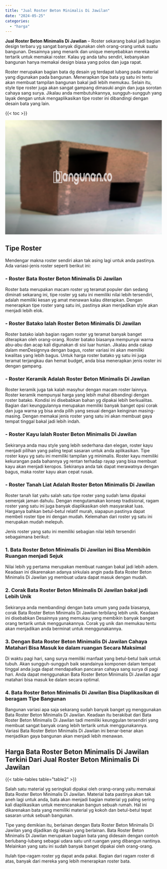 ```yaml
---
title: "Jual Roster Beton Minimalis Di Jawilan"
date: "2024-05-25"
categories: 
  - "harga"
---
```


**Jual Roster Beton Minimalis Di Jawilan** – Roster sekarang bakal jadi bagian design terbaru yg sangat banyak digunakan oleh orang-orang untuk suatu bangunan. Desainnya yang menarik dan unique menyebabkan mereka tertarik untuk memakai roster. Kalau yg anda tahu sendiri, kebanyakan bangunan hanya memakai design biasa yang polos dan juga rapat.

Roster merupakan bagian bata dg desain yg terdapat lubang pada material yang digunakan pada bangunan. Menerapkan tipe bata yg satu ini tentu akan membuat tampilan bangunan bakal jadi lebih memukau. Selain itu, style tipe roster juga akan sangat gampang dimasuki angin dan juga sorotan cahaya sang surya. Jikalau anda membutuhkannya, sungguh-sungguh yang layak dengan untuk mengaplikasikan tipe roster ini dibandingi dengan desain bata yang lain.

{{< toc >}}

![Jual Roster Beton Minimalis Di Jawilan](/images/bata-roster-minimalis-29.png)

## Tipe Roster

Mendengar makna roster sendiri akan tak asing lagi untuk anda pastinya. Ada variasi-jenis roster seperti berikut ini:

### \- Roster Bata Roster Beton Minimalis Di Jawilan

Roster bata merupakan macam roster yg teramat populer dan sedang diminati sekarang ini, tipe roster yg satu ini memiliki nilai lebih tersendiri, adalah memiliki kesan yg amat menawan kalau diterapkan. Dengan menerapkan tipe roster yang satu ini, pastinya akan menjadikan style akan menjadi lebih elok.

### \- Roster Batako Ialah Roster Beton Minimalis Di Jawilan

Roster batako ialah bagian ragam roster yg teramat banyak banget diterapkan oleh orang-orang. Roster batako biasanya mempunyai warna abu-abu dan acap kali digunakan di sisi luar hunian. Jikalau anda cakap dalam menDesignnya dengan bagus, roster variasi ini akan memiliki kwalitas yang lebih bagus. Untuk harga roster batako yg satu ini juga teramat terjangkau dan hemat budget, anda bisa menerapkan jenis roster ini dengan gampang.

### \- Roster Keramik Adalah Roster Beton Minimalis Di Jawilan

Roster keramik juga tak kalah masyhur dengan macam roster lainnya. Roster keramik mempunyai harga yang lebih mahal dibandingi dengan roster batako. Kondisi ini disebabkan bahan yg dipakai lebih berkualitas. Bagian dari keunggulannya merupakan memiliki banyak banget opsi corak dan juga warna yg bisa anda pilih yang sesuai dengan keinginan masing-masing. Dengan memakai jenis roster yang satu ini akan membuat gaya tempat tinggal bakal jadi lebih indah.

### \- Roster Kayu Ialah Roster Beton Minimalis Di Jawilan

Sekiranya anda mau style yang lebih sederhana dan elegan, roster kayu menjadi pilihan yang paling tepat sasaran untuk anda aplikasikan. Tipe roster kayu yg satu ini memiliki tampilan yg minimalis. Roster kayu memiliki kekurangan pada bahannya yg rentan terhadap rayap yang bisa membuat kayu akan menjadi keropos. Sekiranya anda tak dapat merawatnya dengan bagus, maka roster kayu akan cepat rusak.

### \- Roster Tanah Liat Adalah Roster Beton Minimalis Di Jawilan

Roster tanah liat yaitu salah satu tipe roster yang sudah lama dipakai semenjak jaman dahulu. Dengan mengutamakan konsep tradisional, ragam roster yang satu ini juga banyak diaplikasikan oleh masyarakat luas. Harganya bahkan betul-betul relatif murah, siapapun pastinya dapat membeli roster tipe ini dengan mudah. Kelemahan dari roster yg satu ini merupakan mudah melepuh.

Jenis roster yang satu ini memiliki sebagian nilai lebih tersendiri sebagaimana berikut:

### 1\. Bata Roster Beton Minimalis Di Jawilan ini Bisa Membikin Ruangan menjadi Sejuk

Nilai lebih yg pertama merupakan membuat ruangan bakal jadi lebih adem. Keadaan ini dikarenakan adanya sirkulais angin pada Bata Roster Beton Minimalis Di Jawilan yg membuat udara dapat masuk dengan mudah.

### 2\. Corak Bata Roster Beton Minimalis Di Jawilan bakal jadi Lebih Unik

Sekiranya anda membandingi dengan bata umum yang pada biasanya, corak Bata Roster Beton Minimalis Di Jawilan terbilang lebih unik. Keadaan ini disebabkan Desainnya yang memukau yang membikin banyak banget orang tertarik untuk menggunakannya. Corak yg unik dan memukau tentu akan menjadikan anda berminat untuk menggunakannya.

### 3\. Dengan Bata Roster Beton Minimalis Di Jawilan Cahaya Matahari Bisa Masuk ke dalam ruangan Secara Maksimal

Di waktu pagi hari, sang surya memiliki manfaat yang betul-betul baik untuk tubuh. Akan sungguh-sungguh baik seandainya komponen dalam tempat tinggal anda juga dapat mendapatkan pancaran cahaya sang surya di pagi hari. Anda dapat menggunakan Bata Roster Beton Minimalis Di Jawilan agar matahari bisa masuk ke dalam secara optimal.

### 4\. Bata Roster Beton Minimalis Di Jawilan Bisa Diaplikasikan di beragam Tipe Bangunan

Bangunan variasi apa saja sekarang sudah banyak banget yg menggunakan Bata Roster Beton Minimalis Di Jawilan. Keadaan itu berakibat dari Bata Roster Beton Minimalis Di Jawilan tadi memiliki keunggulan tersendiri yang membuat sangat banyak orang lebih tertarik untuk menggunakannya. Variasi Bata Roster Beton Minimalis Di Jawilan ini benar-benar akan menjadikan gaya bangunan akan menjadi lebih menawan.

## Harga Bata Roster Beton Minimalis Di Jawilan Terkini Dari Jual Roster Beton Minimalis Di Jawilan

{{< table-tables table="table2" >}}

Salah satu material yg seringkali dipakai oleh orang-orang yaitu memakai Bata Roster Beton Minimalis Di Jawilan. Material bata pastinya akan tak aneh lagi untuk anda, bata akan menjadi bagian material yg paling sering kali diaplikasikan untuk merencanakan bangun sebuah rumah. Hal ini dikarenakan bata yang memiliki material yg kokoh dan betul-betul tepat sasaran untuk sebuah bangunan.

Tipe yang demikian itu, berlainan dengan Bata Roster Beton Minimalis Di Jawilan yang dijadikan dg desain yang berlainan. Bata Roster Beton Minimalis Di Jawilan merupakan bagian bata yang didesain dengan contoh berlubang-lubang sebagai udara satu unit ruangan yang dibangun nantinya. Melainkan yang satu ini sudah banyak banget dipakai oleh orang-orang.

Itulah tipe-ragam roster yg dapat anda pakai. Bagian dari ragam roster di atas, banyak dari mereka yang lebih menerapkan roster bata.
